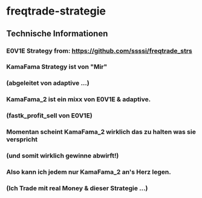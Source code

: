 # freqtrade-strategie

## Technische Informationen

### E0V1E Strategy from: https://github.com/ssssi/freqtrade_strs

### KamaFama Strategy ist von "Mir"
### (abgeleitet von adaptive ...)

### KamaFama_2 ist ein mixx von E0V1E & adaptive.
### (fastk_profit_sell von E0V1E)

### Momentan scheint KamaFama_2 wirklich das zu halten was sie verspricht
### (und somit wirklich gewinne abwirft!)

### Also kann ich jedem nur KamaFama_2 an's Herz legen.
### (Ich Trade mit real Money & dieser Strategie ...)
